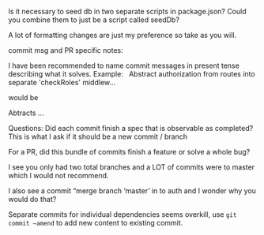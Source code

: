 Is it necessary to seed db in two separate scripts in package.json? Could you combine them to just be a script called seedDb?

A lot of formatting changes are just my preference so take as you will.

commit msg and PR specific notes:

I have been recommended to name commit messages in present tense describing what it solves. Example:   Abstract authorization from routes into separate 'checkRoles' middlew… 

would be 

Abtracts …

Questions:
Did each commit finish a spec that is observable as completed?
This is what I ask if it should be a new commit / branch

For a PR, did this bundle of commits finish a feature or solve a whole bug?

I see you only had two total branches and a LOT of commits were to master which I would not recommend.

I also see a commit “merge branch ‘master’ in to auth and I wonder why you would do that?

Separate commits for individual dependencies seems overkill, use `git commit —amend` to add new content to existing commit.
